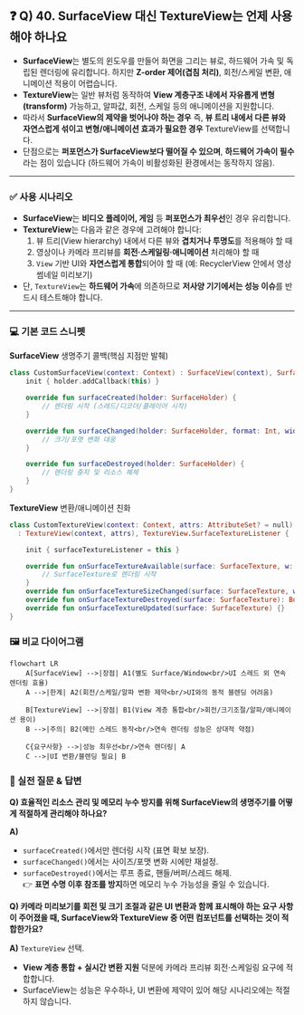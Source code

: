 ## ❓ Q) 40. SurfaceView 대신 TextureView는 언제 사용해야 하나요

- **SurfaceView**는 별도의 윈도우를 만들어 화면을 그리는 뷰로, 하드웨어 가속 및 독립된 렌더링에 유리합니다. 하지만 **Z-order 제어(겹침 처리)**, 회전/스케일 변환, 애니메이션 적용이 어렵습니다.
- **TextureView**는 일반 뷰처럼 동작하여 **View 계층구조 내에서 자유롭게 변형(transform)** 가능하고, 알파값, 회전, 스케일 등의 애니메이션을 지원합니다.
- 따라서 **SurfaceView의 제약을 벗어나야 하는 경우** 즉, **뷰 트리 내에서 다른 뷰와 자연스럽게 섞이고 변형/애니메이션 효과가 필요한 경우** TextureView를 선택합니다.
- 단점으로는 **퍼포먼스가 SurfaceView보다 떨어질 수 있으며**, **하드웨어 가속이 필수**라는 점이 있습니다 (하드웨어 가속이 비활성화된 환경에서는 동작하지 않음).

---
### ✅ 사용 시나리오
- **SurfaceView**는 **비디오 플레이어, 게임** 등 **퍼포먼스가 최우선**인 경우 유리합니다.  
- **TextureView**는 다음과 같은 경우에 고려해야 합니다:
  1. 뷰 트리(View hierarchy) 내에서 다른 뷰와 **겹치거나 투명도**를 적용해야 할 때  
  2. 영상이나 카메라 프리뷰를 **회전·스케일링·애니메이션** 처리해야 할 때  
  3. `View` 기반 UI와 **자연스럽게 통합**되어야 할 때 (예: RecyclerView 안에서 영상 썸네일 미리보기)  
- 단, `TextureView`는 **하드웨어 가속**에 의존하므로 **저사양 기기에서는 성능 이슈**를 반드시 테스트해야 합니다.

---

### 💻 기본 코드 스니펫

**SurfaceView** 생명주기 콜백(핵심 지점만 발췌)  
```kotlin
class CustomSurfaceView(context: Context) : SurfaceView(context), SurfaceHolder.Callback {
    init { holder.addCallback(this) }

    override fun surfaceCreated(holder: SurfaceHolder) {
        // 렌더링 시작 (스레드/디코더/플레이어 시작)
    }

    override fun surfaceChanged(holder: SurfaceHolder, format: Int, width: Int, height: Int) {
        // 크기/포맷 변화 대응
    }

    override fun surfaceDestroyed(holder: SurfaceHolder) {
        // 렌더링 중지 및 리소스 해제
    }
}
```


**TextureView** 변환/애니메이션 친화  
```kotlin
class CustomTextureView(context: Context, attrs: AttributeSet? = null)
  : TextureView(context, attrs), TextureView.SurfaceTextureListener {

    init { surfaceTextureListener = this }

    override fun onSurfaceTextureAvailable(surface: SurfaceTexture, w: Int, h: Int) {
        // SurfaceTexture로 렌더링 시작
    }
    override fun onSurfaceTextureSizeChanged(surface: SurfaceTexture, w: Int, h: Int) {}
    override fun onSurfaceTextureDestroyed(surface: SurfaceTexture): Boolean = true
    override fun onSurfaceTextureUpdated(surface: SurfaceTexture) {}
}
```
### 🖼️ 비교 다이어그램
```mermaid
flowchart LR
    A[SurfaceView] -->|장점| A1(별도 Surface/Window<br/>UI 스레드 외 연속 렌더링 효율)
    A -->|한계| A2(회전/스케일/알파 변환 제약<br/>UI와의 동적 블렌딩 어려움)

    B[TextureView] -->|장점| B1(View 계층 통합<br/>회전/크기조절/알파/애니메이션 용이)
    B -->|주의| B2(메인 스레드 동작<br/>연속 렌더링 성능은 상대적 약점)

    C{요구사항} -->|성능 최우선<br/>연속 렌더링| A
    C -->|UI 변환/블렌딩 필요| B
```

### 💬 실전 질문 & 답변

**Q) 효율적인 리소스 관리 및 메모리 누수 방지를 위해 **SurfaceView**의 생명주기를 어떻게 적절하게 관리해야 하나요?**

**A)**  
- `surfaceCreated()`에서만 렌더링 시작 (표면 확보 보장).  
- `surfaceChanged()`에서는 사이즈/포맷 변화 시에만 재설정.  
- `surfaceDestroyed()`에서는 루프 종료, 핸들/버퍼/스레드 해제.  
👉 **표면 수명 이후 참조를 방지**하면 메모리 누수 가능성을 줄일 수 있습니다.

**Q) 카메라 미리보기를 **회전 및 크기 조절과 같은 UI 변환**과 함께 표시해야 하는 요구 사항이 주어졌을 때, **SurfaceView**와 **TextureView** 중 어떤 컴포넌트를 선택하는 것이 적합한가요?**

**A)** `TextureView` 선택.  
- **View 계층 통합 + 실시간 변환 지원** 덕분에 카메라 프리뷰 회전·스케일링 요구에 적합합니다.  
- SurfaceView는 성능은 우수하나, UI 변환에 제약이 있어 해당 시나리오에는 적절하지 않습니다.
